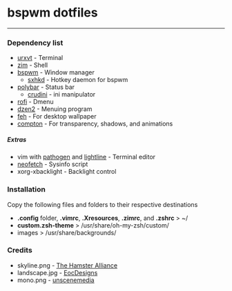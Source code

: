 # bspwm dotfiles
---
### Dependency list
- [urxvt](https://wiki.archlinux.org/index.php/rxvt-unicode) - Terminal
- [zim](https://github.com/eriner/zim) - Shell
- [bspwm](https://github.com/baskerville/bspwm) - Window manager
    - [sxhkd](https://github.com/baskerville/sxhkd) - Hotkey daemon for bspwm
- [polybar](https://github.com/jaagr/polybar) - Status bar
    - [crudini](https://github.com/baskerville/sxhkd) - ini manipulator
- [rofi](https://github.com/DaveDavenport/rofi) - Dmenu
- [dzen2](https://github.com/robm/dzen) - Menuing program
- [feh](https://github.com/derf/feh) - For desktop wallpaper
- [compton](https://github.com/chjj/compton) - For transparency, shadows, and animations

##### Extras
- vim with [pathogen](https://github.com/tpope/vim-pathogen) and [lightline](https://github.com/itchyny/lightline.vim) - Terminal editor
- [neofetch](https://github.com/dylanaraps/neofetch) - Sysinfo script
- xorg-xbacklight - Backlight control

### Installation
Copy the following files and folders to their respective destinations
- **.config** folder, **.vimrc**, **.Xresources**, **.zimrc**, and **.zshrc** > ~/
- **custom.zsh-theme** > /usr/share/oh-my-zsh/custom/
- images > /usr/share/backgrounds/

### Credits
- skyline.png - [The Hamster Alliance](http://www.hamsteralliance.com/)
- landscape.jpg - [EocDesigns](http://eocdesigns.deviantart.com/art/Flat-Landscape-554894483)
- mono.png - [unscenemedia](http://unscenemedia.deviantart.com/art/Low-Poly-Dual-Screen-Wallpaper-580474565)
